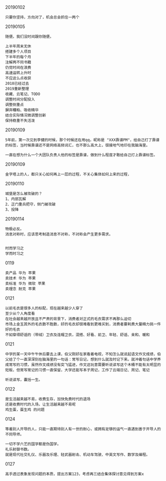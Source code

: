 20190102

    只要你坚持，方向对了，机会总会抓住一两个

20190105

    随便。我们没时间跟你随便。

    上半年周末无休
    搭建多个人项目
    下半年的每个月
    注解两不同书籍
    仍觉时间在浪费
    高速运转上升时
    不应这么点收获
    2018已经过去
    2019重新整理
    收藏、云笔记、TODO
    调整时间分配投入
    调整侧重点
    摒弃糟粕、吸收精华
    结合实际情况微调整创新
    保持稳重不失活泼

20190109

    5年前，第一次见到李健的时候，那个时候还在用qq，昵称是 "XXX靠谱PM"，给自己打了靠谱的标签，当时候靠谱还不是网络高频词汇，也不那么高大上，很接地气地印在我脑海里。

    一直在想为什么一个大团队负责人他的标签是靠谱，做到什么程度才敢给自己打上靠谱标签。

20190109

    金字塔上的人，都只关心如何再上一层的过程，不关心集体如何上来的过程，

20190110

    城堡是怎么被攻破的？
    1、内部瓦解
    2、正门重兵把守，侧门被攻破
    3、投降

20190114

    物极必反。
    消息对称时，应该思考制造消息不对称，不对称会产生更多需求。


    时而学习之
    学而时习之

0119

    卖产品 华为 苹果
    卖技术 华为 苹果
    卖标准 华为 微软 苹果
    卖理念 耐克 苹果


0121

    以前毛衣是很多人的标配，现在越来越少人穿了
    至少从个人角度看
    在社会越来越开放且不严肃的背景下，消费者对正式的毛衣需求不再那么迫切
    市场上金玉其外的毛衣数不胜数，好的毛衣却很难看到更难买到，消费者要耗费大量精力挑一件好的毛衣
    不如穿得舒适的（带绒）卫衣及连帽卫衣，混搭、好看、前卫、年轻、舒适、亲和、暖和

0121

    中学的某一天中午午休后要去上课，伯父刚好在家看着电视，不知怎么就说起语文作文成绩，伯父给了个一直深深刻在脑海里的一句话：常写日记，想到什么就及时记下来。就冲着句话中学养成常写的习惯，虽然作文成绩没有突飞猛进，作文这玩意需要听说读写这个木桶不能有太明显的短板，但常写常记的习惯一直保留，大学还能写本子周记，工作了云端日记、周记、笔记

    听说读写，囊括一生。


0122

    是生活越来越不易，收费生存，加快免费时代的退场
    还是收费时代的入场，让生活越来越不易呢
    鸡生蛋，蛋生鸡 的问题

0124

    等着别人开导的人，只能一直期待别人有一世的耐心，或拥有足够的运气一直遇到善于开导人的不同导师。

    一切不学六艺的国学都是伪国学。
    礼乐射御书数。
    就是现代社交礼仪、乐器及乐理、轻武器射击、机动车驾驶、中英文写作、数学及编程。


0127

    高手透过表象发现问题的本质，提出方案123，考虑再三结合集体探讨意见得到方案x
















